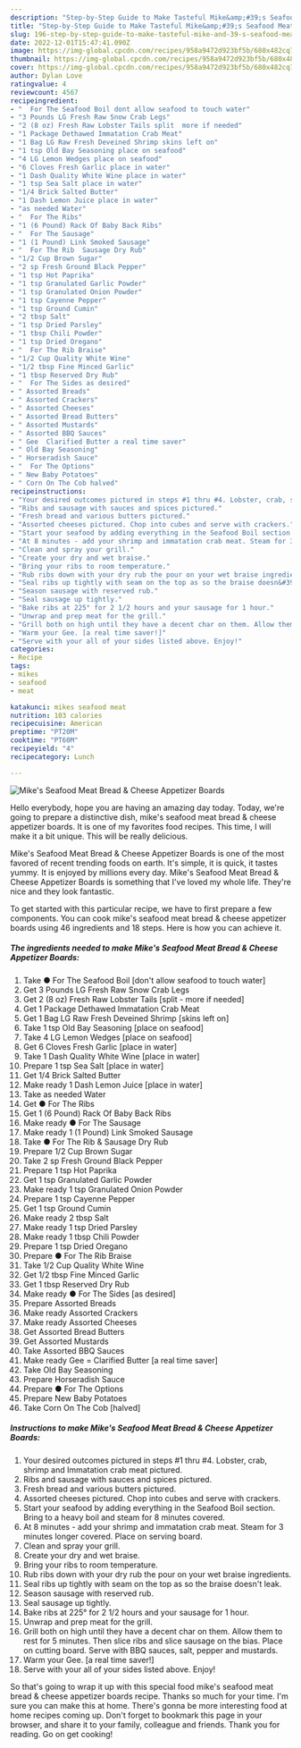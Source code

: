 ```yaml
---
description: "Step-by-Step Guide to Make Tasteful Mike&amp;#39;s Seafood Meat Bread &amp;amp; Cheese Appetizer Boards"
title: "Step-by-Step Guide to Make Tasteful Mike&amp;#39;s Seafood Meat Bread &amp;amp; Cheese Appetizer Boards"
slug: 196-step-by-step-guide-to-make-tasteful-mike-and-39-s-seafood-meat-bread-and-amp-cheese-appetizer-boards
date: 2022-12-01T15:47:41.090Z
image: https://img-global.cpcdn.com/recipes/958a9472d923bf5b/680x482cq70/mikes-seafood-meat-bread-cheese-appetizer-boards-recipe-main-photo.jpg
thumbnail: https://img-global.cpcdn.com/recipes/958a9472d923bf5b/680x482cq70/mikes-seafood-meat-bread-cheese-appetizer-boards-recipe-main-photo.jpg
cover: https://img-global.cpcdn.com/recipes/958a9472d923bf5b/680x482cq70/mikes-seafood-meat-bread-cheese-appetizer-boards-recipe-main-photo.jpg
author: Dylan Love
ratingvalue: 4
reviewcount: 4567
recipeingredient:
- "  For The Seafood Boil dont allow seafood to touch water"
- "3 Pounds LG Fresh Raw Snow Crab Legs"
- "2 (8 oz) Fresh Raw Lobster Tails split  more if needed"
- "1 Package Dethawed Immatation Crab Meat"
- "1 Bag LG Raw Fresh Deveined Shrimp skins left on"
- "1 tsp Old Bay Seasoning place on seafood"
- "4 LG Lemon Wedges place on seafood"
- "6 Cloves Fresh Garlic place in water"
- "1 Dash Quality White Wine place in water"
- "1 tsp Sea Salt place in water"
- "1/4 Brick Salted Butter"
- "1 Dash Lemon Juice place in water"
- "as needed Water"
- "  For The Ribs"
- "1 (6 Pound) Rack Of Baby Back Ribs"
- "  For The Sausage"
- "1 (1 Pound) Link Smoked Sausage"
- "  For The Rib  Sausage Dry Rub"
- "1/2 Cup Brown Sugar"
- "2 sp Fresh Ground Black Pepper"
- "1 tsp Hot Paprika"
- "1 tsp Granulated Garlic Powder"
- "1 tsp Granulated Onion Powder"
- "1 tsp Cayenne Pepper"
- "1 tsp Ground Cumin"
- "2 tbsp Salt"
- "1 tsp Dried Parsley"
- "1 tbsp Chili Powder"
- "1 tsp Dried Oregano"
- "  For The Rib Braise"
- "1/2 Cup Quality White Wine"
- "1/2 tbsp Fine Minced Garlic"
- "1 tbsp Reserved Dry Rub"
- "  For The Sides as desired"
- " Assorted Breads"
- " Assorted Crackers"
- " Assorted Cheeses"
- " Assorted Bread Butters"
- " Assorted Mustards"
- " Assorted BBQ Sauces"
- " Gee  Clarified Butter a real time saver"
- " Old Bay Seasoning"
- " Horseradish Sauce"
- "  For The Options"
- " New Baby Potatoes"
- " Corn On The Cob halved"
recipeinstructions:
- "Your desired outcomes pictured in steps #1 thru #4. Lobster, crab, shrimp and Immatation crab meat pictured."
- "Ribs and sausage with sauces and spices pictured."
- "Fresh bread and various butters pictured."
- "Assorted cheeses pictured. Chop into cubes and serve with crackers."
- "Start your seafood by adding everything in the Seafood Boil section. Bring to a heavy boil and steam for 8 minutes covered."
- "At 8 minutes - add your shrimp and immatation crab meat. Steam for 3 minutes longer covered. Place on serving board."
- "Clean and spray your grill."
- "Create your dry and wet braise."
- "Bring your ribs to room temperature."
- "Rub ribs down with your dry rub the pour on your wet braise ingredients."
- "Seal ribs up tightly with seam on the top as so the braise doesn&#39;t leak."
- "Season sausage with reserved rub."
- "Seal sausage up tightly."
- "Bake ribs at 225° for 2 1/2 hours and your sausage for 1 hour."
- "Unwrap and prep meat for the grill."
- "Grill both on high until they have a decent char on them. Allow them to rest for 5 minutes. Then slice ribs and slice sausage on the bias. Place on cutting board. Serve with BBQ sauces, salt, pepper and mustards."
- "Warm your Gee. [a real time saver!]"
- "Serve with your all of your sides listed above. Enjoy!"
categories:
- Recipe
tags:
- mikes
- seafood
- meat

katakunci: mikes seafood meat 
nutrition: 103 calories
recipecuisine: American
preptime: "PT20M"
cooktime: "PT60M"
recipeyield: "4"
recipecategory: Lunch

---
```



![Mike&#39;s Seafood Meat Bread &amp; Cheese Appetizer Boards](https://img-global.cpcdn.com/recipes/958a9472d923bf5b/680x482cq70/mikes-seafood-meat-bread-cheese-appetizer-boards-recipe-main-photo.jpg)

Hello everybody, hope you are having an amazing day today. Today, we're going to prepare a distinctive dish, mike&#39;s seafood meat bread &amp; cheese appetizer boards. It is one of my favorites food recipes. This time, I will make it a bit unique. This will be really delicious.

Mike&#39;s Seafood Meat Bread &amp; Cheese Appetizer Boards is one of the most favored of recent trending foods on earth. It's simple, it is quick, it tastes yummy. It is enjoyed by millions every day. Mike&#39;s Seafood Meat Bread &amp; Cheese Appetizer Boards is something that I've loved my whole life. They're nice and they look fantastic.




To get started with this particular recipe, we have to first prepare a few components. You can cook mike&#39;s seafood meat bread &amp; cheese appetizer boards using 46 ingredients and 18 steps. Here is how you can achieve it.

<!--inarticleads1-->

##### The ingredients needed to make Mike&#39;s Seafood Meat Bread &amp; Cheese Appetizer Boards:

1. Take  ● For The Seafood Boil [don&#39;t allow seafood to touch water]
1. Get 3 Pounds LG Fresh Raw Snow Crab Legs
1. Get 2 (8 oz) Fresh Raw Lobster Tails [split - more if needed]
1. Get 1 Package Dethawed Immatation Crab Meat
1. Get 1 Bag LG Raw Fresh Deveined Shrimp [skins left on]
1. Take 1 tsp Old Bay Seasoning [place on seafood]
1. Take 4 LG Lemon Wedges [place on seafood]
1. Get 6 Cloves Fresh Garlic [place in water]
1. Take 1 Dash Quality White Wine [place in water]
1. Prepare 1 tsp Sea Salt [place in water]
1. Get 1/4 Brick Salted Butter
1. Make ready 1 Dash Lemon Juice [place in water]
1. Take as needed Water
1. Get  ● For The Ribs
1. Get 1 (6 Pound) Rack Of Baby Back Ribs
1. Make ready  ● For The Sausage
1. Make ready 1 (1 Pound) Link Smoked Sausage
1. Take  ● For The Rib &amp; Sausage Dry Rub
1. Prepare 1/2 Cup Brown Sugar
1. Take 2 sp Fresh Ground Black Pepper
1. Prepare 1 tsp Hot Paprika
1. Get 1 tsp Granulated Garlic Powder
1. Make ready 1 tsp Granulated Onion Powder
1. Prepare 1 tsp Cayenne Pepper
1. Get 1 tsp Ground Cumin
1. Make ready 2 tbsp Salt
1. Make ready 1 tsp Dried Parsley
1. Make ready 1 tbsp Chili Powder
1. Prepare 1 tsp Dried Oregano
1. Prepare  ● For The Rib Braise
1. Take 1/2 Cup Quality White Wine
1. Get 1/2 tbsp Fine Minced Garlic
1. Get 1 tbsp Reserved Dry Rub
1. Make ready  ● For The Sides [as desired]
1. Prepare  Assorted Breads
1. Make ready  Assorted Crackers
1. Make ready  Assorted Cheeses
1. Get  Assorted Bread Butters
1. Get  Assorted Mustards
1. Take  Assorted BBQ Sauces
1. Make ready  Gee = Clarified Butter [a real time saver]
1. Take  Old Bay Seasoning
1. Prepare  Horseradish Sauce
1. Prepare  ● For The Options
1. Prepare  New Baby Potatoes
1. Take  Corn On The Cob [halved]




<!--inarticleads2-->

##### Instructions to make Mike&#39;s Seafood Meat Bread &amp; Cheese Appetizer Boards:

1. Your desired outcomes pictured in steps #1 thru #4. Lobster, crab, shrimp and Immatation crab meat pictured.
1. Ribs and sausage with sauces and spices pictured.
1. Fresh bread and various butters pictured.
1. Assorted cheeses pictured. Chop into cubes and serve with crackers.
1. Start your seafood by adding everything in the Seafood Boil section. Bring to a heavy boil and steam for 8 minutes covered.
1. At 8 minutes - add your shrimp and immatation crab meat. Steam for 3 minutes longer covered. Place on serving board.
1. Clean and spray your grill.
1. Create your dry and wet braise.
1. Bring your ribs to room temperature.
1. Rub ribs down with your dry rub the pour on your wet braise ingredients.
1. Seal ribs up tightly with seam on the top as so the braise doesn&#39;t leak.
1. Season sausage with reserved rub.
1. Seal sausage up tightly.
1. Bake ribs at 225° for 2 1/2 hours and your sausage for 1 hour.
1. Unwrap and prep meat for the grill.
1. Grill both on high until they have a decent char on them. Allow them to rest for 5 minutes. Then slice ribs and slice sausage on the bias. Place on cutting board. Serve with BBQ sauces, salt, pepper and mustards.
1. Warm your Gee. [a real time saver!]
1. Serve with your all of your sides listed above. Enjoy!




So that's going to wrap it up with this special food mike&#39;s seafood meat bread &amp; cheese appetizer boards recipe. Thanks so much for your time. I'm sure you can make this at home. There's gonna be more interesting food at home recipes coming up. Don't forget to bookmark this page in your browser, and share it to your family, colleague and friends. Thank you for reading. Go on get cooking!
